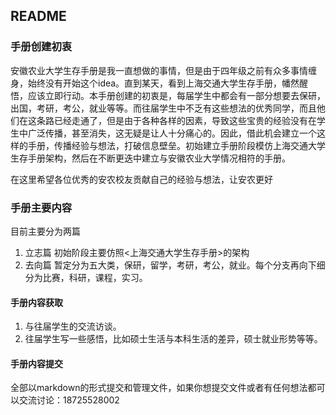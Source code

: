 ## README

### 手册创建初衷

安徽农业大学生存手册是我一直想做的事情，但是由于四年级之前有众多事情缠身，始终没有开始这个idea。直到某天，看到上海交通大学生存手册，幡然醒悟，应该立即行动。本手册创建的初衷是，每届学生中都会有一部分想要去保研，出国，考研，考公，就业等等。而往届学生中不乏有这些想法的优秀同学，而且他们在这条路已经走通了，但是由于各种各样的因素，导致这些宝贵的经验没有在学生中广泛传播，甚至消失，这无疑是让人十分痛心的。因此，借此机会建立一个这样的手册，传播经验与想法，打破信息壁垒。初始建立手册阶段模仿上海交通大学生存手册架构，然后在不断更迭中建立与安徽农业大学情况相符的手册。

在这里希望各位优秀的安农校友贡献自己的经验与想法，让安农更好

### 手册主要内容

目前主要分为两篇
1. 立志篇
   初始阶段主要仿照<上海交通大学生存手册>的架构
2. 去向篇
   暂定分为五大类，保研，留学，考研，考公，就业。每个分支再向下细分为比赛，科研，课程，实习。

#### 手册内容获取

1. 与往届学生的交流访谈。
2. 往届学生写一些感悟，比如硕士生活与本科生活的差异，硕士就业形势等等。

#### 手册内容提交

​	全部以markdown的形式提交和管理文件，如果你想提交文件或者有任何想法都可以交流讨论：18725528002